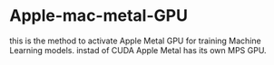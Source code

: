 # Apple-mac-metal-GPU

this is the method to activate Apple Metal GPU for training Machine Learning models. instad of CUDA Apple Metal has its own MPS GPU. 

